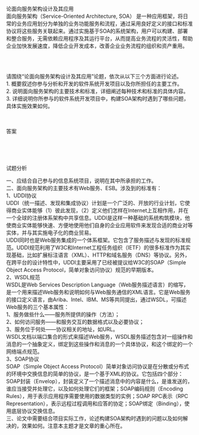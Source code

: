 <div class="detail lh2"><p>论面向服务架构设计及其应用<br/>面向服务架构（Service-Oriented Architecture, SOA） 是一种应用框架，将日常的业务应用划分为单独的业务功能服务和流程，通过采用良好定义的接口和标准协议将这些服务关联起来。通过实施基于SOA的系统架构，用户可以构建、部署和整合服务，无需依赖应用程序及其运行平台，从而提高业务流程的灵活性，帮助企业加快发展速度，降低企业开发成本，改善企业业务流程的组织和资产重用。<br/></p><br/><br/><p>请围绕“论面向服务架构设计及其应用”论题，依次从以下三个方面进行论述。<br/>1. 概要叙述你参与分析和开发的软件系统开发项目以及你所担任的主要工作。<br/>2. 说明面向服务架构的主要技术和标准，详细阐述每种技术和标准的具体内容。<br/>3. 详细说明你所参与的软件系统开发项目中，构建SOA架构时遇到了哪些问题，具体实施效果如何。<br/></p><br/><br/>答案<br/><p><br/></p><br/><br/>试题分析<br/><p>一、应结合自己参与的信息系统项目，说明在其中所承担的工作。<br/>二、面向服务架构的主要技术有Web服务、ESB。涉及到的标准有：<br/>1、UDDI协议<br/>UDDI（统一描述、发现和集成协议）计划是一个广泛的、开放的行业计划，它使得商业实体能够（1）彼此发现，（2）定义他们怎样在Internet上互相作用，并在一个全球的注册体系架构中共享信息。UDDI是这样一种基础的系统构筑模块，他使商业实体能够快速、方便地使用他们自身的企业应用软件来发现合适的商业对等实体，并与其实施电子化的商业贸易。<br/>UDDI同时也是Web服务集成的一个体系框架。它包含了服务描述与发现的标准规范。UDDI规范利用了W3C和Internet工程任务组织（IETF）的很多标准作为其实现基础，比如扩展标注语言（XML）、HTTP和域名服务（DNS）等协议。另外，在跨平台的设计特性中，UDDI主要采用了已经被提议给W3C的SOAP（Simple Object Access Protocol，简单对象访问协议）规范的早期版本。<br/>2、WSDL规范<br/>WSDL是Web Services Description Language（Web服务描述语言）的缩写，是一个用来描述Web服务和说明如何与Web服务通信的XML语言。它是Web服务的接口定义语言，由Ariba、Intel、IBM、MS等共同提出，通过WSDL，可描述Web服务的三个基本属性：<br/>1、服务做些什么——服务所提供的操作（方法）；<br/>2、如何访问服务——和服务交互的数据格式以及必要协议；<br/>3、服务位于何处——协议相关的地址，如URL。<br/>WSDL文档以端口集合的形式来描述Web服务，WSDL服务描述包含对一组操作和消息的一个抽象定义，绑定到这些操作和消息的一个具体协议，和这个绑定的一个网络端点规范。<br/>3、SOAP协议<br/>SOAP（Simple Object Access Protocol）简单对象访问协议是在分散或分布式的环境中交换信息的简单的协议，是一个基于XML的协议。它包括四个部分：SOAP封装（Envelop），封装定义了一个描述消息中的内容是什么，是谁发送的，谁应当接受并处理它，以及如何处理它们的框架；SOAP编码规则（Encoding Rules），用于表示应用程序需要使用的数据类型的实例；SOAP RPC表示（RPC Representation），表示远程过程调用和应答的协定；SOAP绑定（Binding），使用底层协议交换信息。<br/>三、论文中需要结合项目实际工作，论述构建SOA架构时遇到的问题以及如何解决的，效果如何。注意本主题才是文章的重心所在。<br/></p></div>